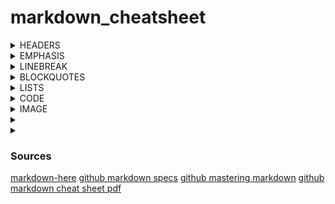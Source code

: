 # markdown_cheatsheet

<details><summary> HEADERS </summary>
<p>
  
```markdown
# h1
## h2
### h3
#### h4
##### h5
###### h6
```
# h1
## h2
### h3
#### h4
##### h5
###### h6

</p>
</details>

<details><summary> EMPHASIS </summary>
<p>

```markdown
*This text will be italic*  
_This will also be italic_  
**This text will be bold**  
__This will also be bold__  
*You **can** combine them*  
_**or use both together**_
```

*This text will be italic*  
_This will also be italic_  
**This text will be bold**  
__This will also be bold__  
*You **can** combine them*  
_**or use both together**_

</p>
</details>

<details><summary> LINEBREAK </summary>
<p>
  
```
Hello  (<-- no spaces)
World
```

Hello
World

---
 
```
Hello  (<-- one spaces)
World
```

Hello 
World

---

```
Hello  (<-- two spaces)
World
```

Hello  
World

---

```
Hello
World
```

Hello
World

---

```
Hello<br/>
World
```

Hello<br/>
World

---

```
Hello

World
```

Hello

World

---

```
hello\
world
```

hello\
world


</p>
</details>

<details><summary> BLOCKQUOTES </summary>
<p>

```markdown
As Kanye West said:

> We're living the future so
> the present is our past.
```

As Kanye West said:

> We're living the future so
> the present is our past.

</p>
</details>

<details><summary> LISTS </summary>
<p>

#### Unordered

```markdown
* Item 1
* Item 2
  * Item 2a
  * Item 2b
```

* Item 1
* Item 2
  * Item 2a
  * Item 2b
  
---

#### Ordered

```markdown
1. Item 1
1. Item 2
1. Item 3
   1. Item 3a
   1. Item 3b
```

1. Item 1
1. Item 2
1. Item 3
   1. Item 3a
   1. Item 3b
  

</p>
</details>


<details><summary> CODE </summary>
<p>
  
#### inline code

```markdown
the `print()` functions prints text
```

the `print()` functions prints text

---

#### block code

````markdown
this is a Python function:
```python
def foo(bar):
  print(bar)
```
````

```python
def foo(bar):
  print(bar)
```

</p>
</details>

<details><summary> IMAGE </summary>
<p>

```markdown
![wikipedia logo](https://upload.wikimedia.org/wikipedia/commons/8/80/Wikipedia-logo-v2.svg)
```

![wikipedia logo](https://upload.wikimedia.org/wikipedia/commons/8/80/Wikipedia-logo-v2.svg)

</p>
</details>


<details><summary>  </summary>
<p>

```markdown

```

</p>
</details>


<details><summary>  </summary>
<p>

```markdown

```

</p>
</details>

### Sources

[markdown-here](https://github.com/adam-p/markdown-here/wiki/Markdown-Here-Cheatsheet)
[github markdown specs](https://github.github.com/gfm/)
[github mastering markdown](https://guides.github.com/features/mastering-markdown/)
[github markdown cheat sheet pdf](https://guides.github.com/pdfs/markdown-cheatsheet-online.pdf)

